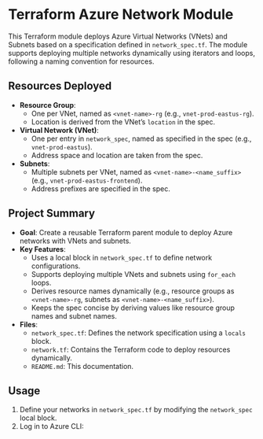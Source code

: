 # Terraform Azure Network Module

This Terraform module deploys Azure Virtual Networks (VNets) and Subnets based on a specification defined in `network_spec.tf`. The module supports deploying multiple networks dynamically using iterators and loops, following a naming convention for resources.

## Resources Deployed
- **Resource Group**:
  - One per VNet, named as `<vnet-name>-rg` (e.g., `vnet-prod-eastus-rg`).
  - Location is derived from the VNet’s `location` in the spec.
- **Virtual Network (VNet)**:
  - One per entry in `network_spec`, named as specified in the spec (e.g., `vnet-prod-eastus`).
  - Address space and location are taken from the spec.
- **Subnets**:
  - Multiple subnets per VNet, named as `<vnet-name>-<name_suffix>` (e.g., `vnet-prod-eastus-frontend`).
  - Address prefixes are specified in the spec.

## Project Summary
- **Goal**: Create a reusable Terraform parent module to deploy Azure networks with VNets and subnets.
- **Key Features**:
  - Uses a local block in `network_spec.tf` to define network configurations.
  - Supports deploying multiple VNets and subnets using `for_each` loops.
  - Derives resource names dynamically (e.g., resource groups as `<vnet-name>-rg`, subnets as `<vnet-name>-<name_suffix>`).
  - Keeps the spec concise by deriving values like resource group names and subnet names.
- **Files**:
  - `network_spec.tf`: Defines the network specification using a `locals` block.
  - `network.tf`: Contains the Terraform code to deploy resources dynamically.
  - `README.md`: This documentation.

## Usage
1. Define your networks in `network_spec.tf` by modifying the `network_spec` local block.
2. Log in to Azure CLI:
